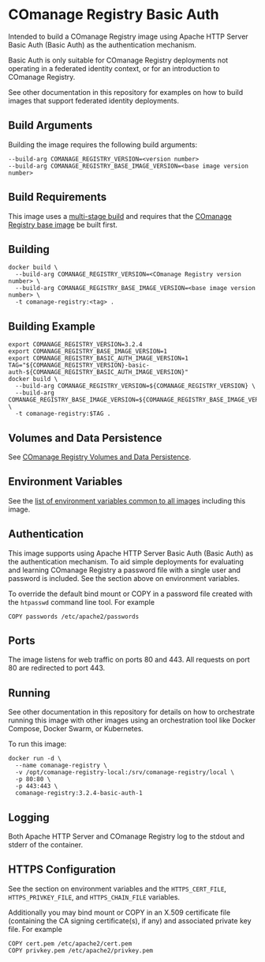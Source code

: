 <!--
COmanage Registry Docker documentation

Portions licensed to the University Corporation for Advanced Internet
Development, Inc. ("UCAID") under one or more contributor license agreements.
See the NOTICE file distributed with this work for additional information
regarding copyright ownership.

UCAID licenses this file to you under the Apache License, Version 2.0
(the "License"); you may not use this file except in compliance with the
License. You may obtain a copy of the License at:

http://www.apache.org/licenses/LICENSE-2.0

Unless required by applicable law or agreed to in writing, software
distributed under the License is distributed on an "AS IS" BASIS,
WITHOUT WARRANTIES OR CONDITIONS OF ANY KIND, either express or implied.
See the License for the specific language governing permissions and
limitations under the License.
-->

# COmanage Registry Basic Auth

Intended to build a COmanage Registry image using Apache HTTP Server Basic Auth 
(Basic Auth) as the authentication mechanism. 

Basic Auth is only suitable for COmanage Registry deployments
not operating in a federated identity context, or for an introduction
to COmanage Registry. 

See other documentation in this repository for examples on how to build images 
that support federated identity deployments.

## Build Arguments

Building the image requires the following build arguments:

```
--build-arg COMANAGE_REGISTRY_VERSION=<version number>
--build-arg COMANAGE_REGISTRY_BASE_IMAGE_VERSION=<base image version number>
```

## Build Requirements

This image uses a [multi-stage build](https://docs.docker.com/develop/develop-images/multistage-build/)
and requires that the [COmanage Registry base image](../comanage-registry-base/README.md) be built first.

## Building


```
docker build \
  --build-arg COMANAGE_REGISTRY_VERSION=<COmanage Registry version number> \
  --build-arg COMANAGE_REGISTRY_BASE_IMAGE_VERSION=<base image version number> \
  -t comanage-registry:<tag> .
```

## Building Example

```
export COMANAGE_REGISTRY_VERSION=3.2.4
export COMANAGE_REGISTRY_BASE_IMAGE_VERSION=1
export COMANAGE_REGISTRY_BASIC_AUTH_IMAGE_VERSION=1
TAG="${COMANAGE_REGISTRY_VERSION}-basic-auth-${COMANAGE_REGISTRY_BASIC_AUTH_IMAGE_VERSION}" 
docker build \
  --build-arg COMANAGE_REGISTRY_VERSION=${COMANAGE_REGISTRY_VERSION} \
  --build-arg COMANAGE_REGISTRY_BASE_IMAGE_VERSION=${COMANAGE_REGISTRY_BASE_IMAGE_VERSION} \
  -t comanage-registry:$TAG .
```

## Volumes and Data Persistence

See [COmanage Registry Volumes and Data Persistence](../docs/volumes-and-data-persistence.md).

## Environment Variables

See the [list of environment variables common to all images](../docs/comanage-registry-common-environment-variables.md)
including this image.

## Authentication

This image supports using Apache HTTP Server Basic Auth (Basic Auth) as the
authentication mechanism. To aid simple deployments for evaluating and
learning COmanage Registry a password file with a single user and password
is included. See the section above on environment variables.

To override the default bind mount or COPY in a password file created
with the `htpasswd` command line tool. For example

```
COPY passwords /etc/apache2/passwords
```

## Ports

The image listens for web traffic on ports 80 and 443. All requests
on port 80 are redirected to port 443.

## Running

See other documentation in this repository for details on how to orchestrate
running this image with other images using an orchestration tool like
Docker Compose, Docker Swarm, or Kubernetes.

To run this image:

```
docker run -d \
  --name comanage-registry \
  -v /opt/comanage-registry-local:/srv/comanage-registry/local \
  -p 80:80 \
  -p 443:443 \
  comanage-registry:3.2.4-basic-auth-1
```

## Logging

Both Apache HTTP Server and COmanage Registry log to the stdout and
stderr of the container.

## HTTPS Configuration

See the section on environment variables and the `HTTPS_CERT_FILE`,
`HTTPS_PRIVKEY_FILE`, and `HTTPS_CHAIN_FILE` variables.

Additionally you may bind mount or COPY in an X.509 certificate file (containing the CA signing certificate(s), if any)
and associated private key file. For example

```
COPY cert.pem /etc/apache2/cert.pem
COPY privkey.pem /etc/apache2/privkey.pem
```
